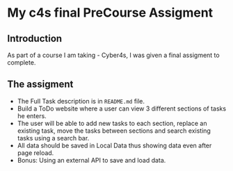# My c4s final PreCourse Assigment
## Introduction
As part of a course I am taking - Cyber4s, I was given a final assigment to complete.

## The assigment
- The Full Task description is in <code>README.md</code> file.
- Build a ToDo website where a user can view 3 different sections of tasks he enters.
- The user will be able to add new tasks to each section, replace an existing task, move the tasks between sections and search existing tasks using a search bar.
- All data should be saved in Local Data thus showing data even after page reload.
- Bonus: Using an external API to save and load data.